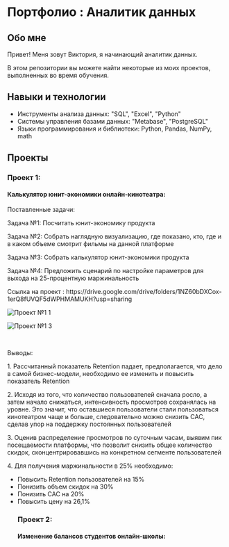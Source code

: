 # Портфолио : Аналитик данных

## Обо мне

Привет! Меня зовут Виктория, я начинающий аналитик данных.

В этом репозитории вы можете найти некоторые из моих проектов, выполненных во время обучения.
<br>

## Навыки и технологии
- Инструменты анализа данных: "SQL", "Excel", "Python"
- Системы управления базами данных: "Metabase", "PostgreSQL"
- Языки программирования и библиотеки: Python, Pandas, NumPy, math


## Проекты
### Проект 1:
#### Калькулятор юнит-экономики онлайн-кинотеатра:
<p> Поставленные задачи: <p>
<p> Задача №1: Посчитать юнит-экономику продукта <p>
<p> Задача №2: Собрать наглядную визуализацию, где показано, кто, где и в каком объеме смотрит фильмы на данной платформе <p>
<p> Задача №3: Собрать калькулятор юнит-экономики продукта <p>
<p> Задача №4: Предложить сценарий по настройке параметров для выхода на 25-процентную маржинальность <p>
<p> Ссылка на проект : https://drive.google.com/drive/folders/1NZ60bDXCox-1erQ8fUVQF5dWPHMAMUKH?usp=sharing <p>
  
![Проект №1 1](https://github.com/ViktoriyaOrlova/Portfolio/assets/133434718/0dceb59e-9fa0-43b4-9445-69d6c3a7518c)

![Проект №1 3](https://github.com/ViktoriyaOrlova/Portfolio/assets/133434718/d9b7c418-5994-48d4-a968-6e98a8c18748)

<br>
<p> Выводы: <p>
<p> 1. Рассчитанный показатель Retention падает, предполагается, что дело в самой бизнес-модели, необходимо ее изменить и повысить показатель Retention <p>
<p> 2. Исходя из того, что количество пользователей сначала росло, а затем начало снижаться, интенсивность просмотров сохранялась на уровне. Это значит, что оставшиеся пользователи стали пользоваться кинотеатром чаще и больше, следовательно можно снизить CAC, сделав упор на поддержку постоянных пользователей <p>
<p> 3. Оценив распределение просмотров по суточным часам, выявим пик посещаемости платформы, что позволит снизить общее количество скидок, сконцентрировавшись на конкретном сегменте пользователей
<p> 4. Для получения маржинальности в 25% необходимо:
<ul>
<li> Повысить Retention пользователей на 15% 
<li> Понизить объем скидок на 30% 
<li> Понизить CAC на 20% 
<li> Повысить цену на 26,1%


### Проект 2:
#### Изменение балансов студентов онлайн-школы:
